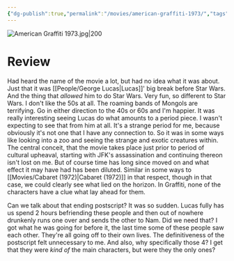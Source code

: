 ```yaml
---
{"dg-publish":true,"permalink":"/movies/american-graffiti-1973/","tags":["movies"],"created":"2024-03-05","updated":"2024-08-19"}
---
```



![American Graffiti 1973.jpg|200](/img/user/Attachments/American%20Graffiti%201973.jpg)

# Review

Had heard the name of the movie a lot, but had no idea what it was about. Just that it was [[People/George Lucas\|Lucas]]' big break before Star Wars. And the thing that *allowed* him to do Star Wars. Very fun, so different to Star Wars. I don't like the 50s at all. The roaming bands of Mongols are terrifying. Go in either direction to the 40s or 60s and I'm happier. It was really interesting seeing Lucas do what amounts to a period piece. I wasn't expecting to see that from him at all. It's a strange period for me, because obviously it's not one that I have any connection to. So it was in some ways like looking into a zoo and seeing the strange and exotic creatures within. The central conceit, that the movie takes place just prior to  period of cultural upheaval, starting with JFK's assassination and continuing thereon isn't lost on me. But of course time has long since moved on and what effect it may have had has been diluted. Similar in some ways to [[Movies/Cabaret (1972)\|Cabaret (1972)]] in that respect, though in that case, we could clearly see what lied on the horizon. In Graffiti, none of the characters have a clue what lay ahead for them.

Can we talk about that ending postscript? It was so sudden. Lucas fully has us spend 2 hours befriending these people and then out of nowhere drunkenly runs one over and sends the other to Nam. Did we need that? I got what he was going for before it, the last time some of these people saw each other. They're all going off to their own lives. The definitiveness of the postscript felt unnecessary to me. And also, why specifically those 4? I get that they were *kind of* the main characters, but were they the only ones?
